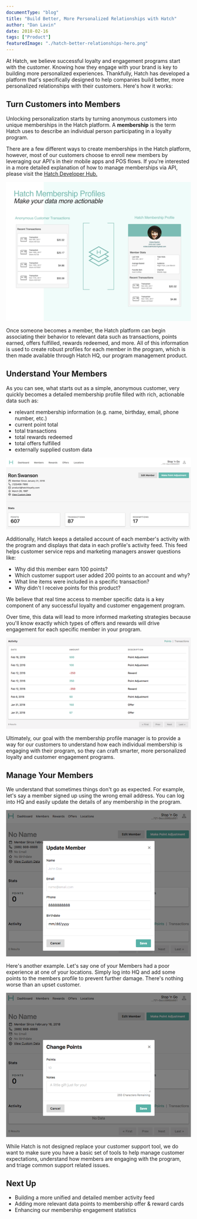 ```yaml
---
documentType: "blog"
title: "Build Better, More Personalized Relationships with Hatch"
author: "Dan Lavin"
date: 2018-02-16
tags: ["Product"]
featuredImage: "./hatch-better-relationships-hero.png"
---
```


At Hatch, we believe successful loyalty and engagement programs start with the
customer. Knowing how they engage with your brand is key to building more
personalized experiences. Thankfully, Hatch has developed a platform that's
specifically designed to help companies build better, more personalized
relationships with their customers. Here's how it works:

## Turn Customers into Members

Unlocking personalization starts by turning anonymous customers into unique
memberships in the Hatch platform. A **membership** is the term Hatch uses to
describe an individual person participating in a loyalty program.

There are a few different ways to create memberships in the Hatch platform,
however, most of our customers choose to enroll new members by leveraging our API's
in their mobile apps and POS flows. If you're interested in a more detailed
explanation of how to manage memberships via API, please visit the [Hatch Developer Hub.](https://developer.hatchloyalty.com/tutorials/member-enrollment/)

![Update Member Profile Complete](./member-profiles.png)

Once someone becomes a member, the Hatch platform can begin associating
their behavior to relevant data such as transactions, points earned, offers
fulfilled, rewards redeemed, and more. All of this information is used to create
robust profiles for each member in the program, which is then made available through
Hatch HQ, our program management product.

## Understand Your Members

As you can see, what starts out as a simple, anonymous customer, very quickly
becomes a detailed membership profile filled with rich, actionable data such as:

- relevant membership information (e.g. name, birthday, email, phone number, etc.)
- current point total
- total transactions
- total rewards redeemed
- total offers fulfilled
- externally supplied custom data

![Update Member Profile Complete](./member-profile-complete.png)

Additionally, Hatch keeps a detailed account of each member's activity with
the program and displays that data in each profile's activity feed. This feed
helps customer service reps and marketing managers answer questions like:

  - Why did this member earn 100 points?
  - Which customer support user added 200 points to an account and why?
  - What line items were included in a specific transaction?
  - Why didn't I receive points for this product?

We believe that real time access to member specific data is a key
component of any successful loyalty and customer engagement program.

Over time, this data will lead to more informed marketing strategies because
you'll know exactly which types of offers and rewards will drive
engagement for each specific member in your program.

![Update Member Activity Feed](./member-activity-feed.png)

Ultimately, our goal with the membership profile manager is to provide a way
for our customers to understand how each individual membership is engaging
with their program, so they can craft smarter, more personalized loyalty and
customer engagement programs.

## Manage Your Members

We understand that sometimes things don't go as expected. For example, let's say
a member signed up using the wrong email address. You can log into HQ and easily
update the details of any membership in the program.

![Update Member Profile](./member-update-info.png)

Here's another example. Let's say one of your Members had a poor experience
at one of your locations. Simply log into HQ and add some points to the members
profile to prevent further damage. There's nothing worse than an upset customer.

![Adjust Member Points](./member-adjust-points.png)

While Hatch is not designed replace your customer support tool, we do want to make sure
you have a basic set of tools to help manage customer expectations, understand
how members are engaging with the program, and triage common support related issues.

## Next Up

- Building a more unified and detailed member activity feed
- Adding more relevant data points to membership offer & reward cards
- Enhancing our membership engagement statistics
